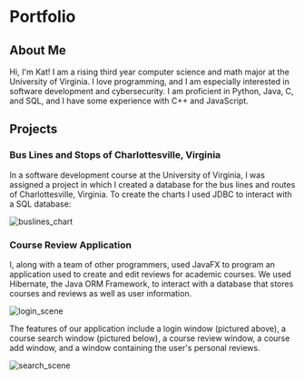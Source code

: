 # Portfolio

## About Me

Hi, I'm Kat! I am a rising third year computer science and math major at the University of Virginia. I love programming, and I am especially interested in software development and cybersecurity. I am proficient in Python, Java, C, and SQL, and I have some experience with C++ and JavaScript. 

## Projects

### Bus Lines and Stops of Charlottesville, Virginia

In a software development course at the University of Virginia, I was assigned a project in which I created a database for the bus lines and routes of Charlottesville, Virginia. To create the charts I used JDBC to interact with a SQL database:

![buslines_chart](https://github.com/katherinegabriel/katherinegabriel.github.io/assets/115193659/348d035a-97c2-4c92-ba05-54c3050222d3)

### Course Review Application

I, along with a team of other programmers, used JavaFX to program an application used to create and edit reviews for academic courses. We used Hibernate, the Java ORM Framework, to interact with a database that stores courses and reviews as well as user information.

![login_scene](https://github.com/katherinegabriel/katherinegabriel.github.io/assets/115193659/840a0c52-bb01-4fed-b4da-551100ca733a)

The features of our application include a login window (pictured above), a course search window (pictured below), a course review window, a course add window, and a window containing the user's personal reviews.

![search_scene](https://github.com/katherinegabriel/katherinegabriel.github.io/assets/115193659/514e5bae-decf-48dd-bc14-7567de5e32ef)

